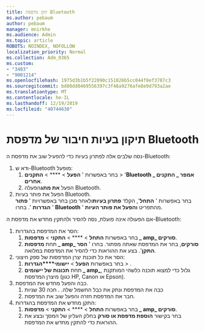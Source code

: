 ```yaml
---
title: תקן מדפסת Bluetooth
ms.author: pebaum
author: pebaum
manager: mnirkhe
ms.audience: Admin
ms.topic: article
ROBOTS: NOINDEX, NOFOLLOW
localization_priority: Normal
ms.collection: Adm_O365
ms.custom:
- "3483"
- "9001214"
ms.openlocfilehash: 1975d3b1b5f22090c151826b5cc044f8ef3787c3
ms.sourcegitcommit: bd80dd0469556397c3f48a9276afe8e9d793a2ae
ms.translationtype: MT
ms.contentlocale: he-IL
ms.lasthandoff: 12/19/2019
ms.locfileid: "40744630"
---
```

# <a name="fix-bluetooth-printer-connection-issues"></a>תיקון בעיות חיבור של מדפסת Bluetooth

נסה שלבים אלה לפתרון בעיות כדי להפעיל שוב את מדפסת ה-Bluetooth:


1. ודא ש-Bluetooth מופעל:
    1. בחר באפשרות ' **הפעל** > **** > **התקנים** > '**Bluetooth _ אמפר _ התקנים אחרים**.
    2. הפעל **את מתג**הפעלה Bluetooth.
2. הפעל את פותר בעיות Bluetooth. <br>
    בחר באפשרות ' **התחל**', הקלד **פתרון בעיות**ולאחר מכן בחר באפשרויות ' **פתור הגדרות** '. בחרו ' **Bluetooth** ' מהתפריט **והפעל את פותר העיות**.

אם הפעולה אינה פועלת, נסה להסיר ולהתקין מחדש את מדפסת ה-Bluetooth:

1. הסר את המדפסת בהגדרות:
    1. בחר באפשרות **התחל** > **** > **התקני** > **מדפסות _ amp_ סורקים**.
    2. תחת **מדפסות _ amp_ סורקים**, בחר את המדפסת שאתה מפתור. בחרו ' **הסר התקן**'. בצע את ההוראות כדי להסיר את המדפסת במלואה.
2. הסר את כל תוכנת יצרן המדפסות של ספק חיצוני:
    1. בחר באפשרות **הפעל** > **יישומי****הגדרות** > .
    2. תחת **תכונות של יישומים _ amp_**, גלול כדי למצוא תוכנה כלשהי המותקנת מיצרן המדפסת (כגון HP, Canon או Epson).
3. כבה והפעל מחדש את המדפסת.
   1. כבה את המדפסת ונתק את כבל החשמל שלה. . חכה 30 שניות 
   2. חבר את המדפסת חזרה והפעל שוב את המדפסת.
4. התקן מחדש את המדפסת בהגדרות:
    1. בחר באפשרות **התחל** > **** > **התקני** > **מדפסות _ amp_ סורקים**.
    2. בחר בקישור **הוספת מדפסת או סורק** בחלק העליון של המסך ובצע את ההוראות כדי להתקין מחדש את המדפסת.
